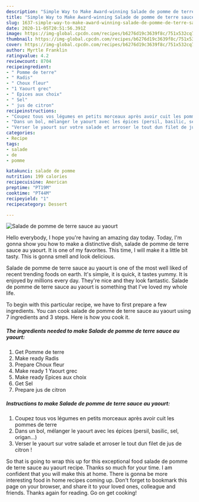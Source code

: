 ```yaml
---
description: "Simple Way to Make Award-winning Salade de pomme de terre sauce au yaourt"
title: "Simple Way to Make Award-winning Salade de pomme de terre sauce au yaourt"
slug: 1637-simple-way-to-make-award-winning-salade-de-pomme-de-terre-sauce-au-yaourt
date: 2020-11-05T20:51:56.391Z
image: https://img-global.cpcdn.com/recipes/b6276d19c3639f8c/751x532cq70/salade-de-pomme-de-terre-sauce-au-yaourt-photo-principale-de-la-recette.jpg
thumbnail: https://img-global.cpcdn.com/recipes/b6276d19c3639f8c/751x532cq70/salade-de-pomme-de-terre-sauce-au-yaourt-photo-principale-de-la-recette.jpg
cover: https://img-global.cpcdn.com/recipes/b6276d19c3639f8c/751x532cq70/salade-de-pomme-de-terre-sauce-au-yaourt-photo-principale-de-la-recette.jpg
author: Myrtle Franklin
ratingvalue: 4.2
reviewcount: 8704
recipeingredient:
- " Pomme de terre"
- " Radis"
- " Choux fleur"
- "1 Yaourt grec"
- " Epices aux choix"
- " Sel"
- " jus de citron"
recipeinstructions:
- "Coupez tous vos légumes en petits morceaux après avoir cuit les pommes de terre"
- "Dans un bol, mélanger le yaourt avec les épices (persil, basilic, sel, origan...)"
- "Verser le yaourt sur votre salade et arroser le tout dun filet de jus de citron !"
categories:
- Recipe
tags:
- salade
- de
- pomme

katakunci: salade de pomme 
nutrition: 199 calories
recipecuisine: American
preptime: "PT19M"
cooktime: "PT44M"
recipeyield: "1"
recipecategory: Dessert

---
```



![Salade de pomme de terre sauce au yaourt](https://img-global.cpcdn.com/recipes/b6276d19c3639f8c/751x532cq70/salade-de-pomme-de-terre-sauce-au-yaourt-photo-principale-de-la-recette.jpg)

Hello everybody, I hope you're having an amazing day today. Today, I'm gonna show you how to make a distinctive dish, salade de pomme de terre sauce au yaourt. It is one of my favorites. This time, I will make it a little bit tasty. This is gonna smell and look delicious.



Salade de pomme de terre sauce au yaourt is one of the most well liked of recent trending foods on earth. It's simple, it is quick, it tastes yummy. It is enjoyed by millions every day. They're nice and they look fantastic. Salade de pomme de terre sauce au yaourt is something that I've loved my whole life.


To begin with this particular recipe, we have to first prepare a few ingredients. You can cook salade de pomme de terre sauce au yaourt using 7 ingredients and 3 steps. Here is how you cook it.

<!--inarticleads1-->

##### The ingredients needed to make Salade de pomme de terre sauce au yaourt:

1. Get  Pomme de terre
1. Make ready  Radis
1. Prepare  Choux fleur
1. Make ready 1 Yaourt grec
1. Make ready  Epices aux choix
1. Get  Sel
1. Prepare  jus de citron




<!--inarticleads2-->

##### Instructions to make Salade de pomme de terre sauce au yaourt:

1. Coupez tous vos légumes en petits morceaux après avoir cuit les pommes de terre
1. Dans un bol, mélanger le yaourt avec les épices (persil, basilic, sel, origan...)
1. Verser le yaourt sur votre salade et arroser le tout dun filet de jus de citron !




So that is going to wrap this up for this exceptional food salade de pomme de terre sauce au yaourt recipe. Thanks so much for your time. I am confident that you will make this at home. There is gonna be more interesting food in home recipes coming up. Don't forget to bookmark this page on your browser, and share it to your loved ones, colleague and friends. Thanks again for reading. Go on get cooking!
